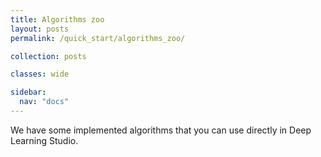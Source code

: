 ```yaml
---
title: Algorithms zoo
layout: posts
permalink: /quick_start/algorithms_zoo/

collection: posts

classes: wide

sidebar:
  nav: "docs"
---
```


We have some implemented algorithms that you can use directly in Deep Learning Studio.